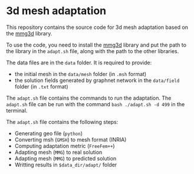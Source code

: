 # 3d mesh adaptation

This repository contains the source code for 3d mesh adaptation based on the [mmg3d](https://www.mmgtools.org/) library.

To use the code, you need to install the [mmg3d](https://www.mmgtools.org/) library and put the path to the library in the `adapt.sh` file, along with the path to the other libraries.

The data files are in the `data` folder. It is required to provide:
- the initial mesh in the `data/mesh` folder (in `.msh` format)
- the solution fields generated by graphnet network in the `data/field` folder (in `.txt` format)

The `adapt.sh` file contains the commands to run the adaptation. The `adapt.sh` file can be run with the command `bash ./adapt.sh -d 499` in the terminal.

The `adapt.sh` file contains the following steps:
- Generating geo file (`python`)
- Converting msh (`GMSH`) to mesh format (INRIA)
- Computing adaptation metric (`FreeFem++`)
- Adapting mesh (`MMG`) to real solution
- Adapting mesh (`MMG`) to predicted solution
- Writting results in `$data_dir/adapt/` folder